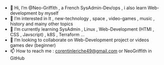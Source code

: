 - 👋 Hi, I’m @Neo-Griffith , a French SysAdmin-Dev/ops , i also learn Web-development by myself 
- 👀 I’m interested in It , new-technology , space , video-games , music , history and mainy other topics 
- 🌱 I’m currently learning SysAdmin , Linux , Web-Development (HTMl , CSS , Javscript) , k8S , Terraform ...
- 💞️ I’m looking to collaborate on Web-Development project or videos games dev (beginner) 
- 📫 How to reach me : corentinleriche49@gmail.com or NeoGriffith in GitHub 

<!---
Neo-Griffith/Neo-Griffith is a ✨ special ✨ repository because its `README.md` (this file) appears on your GitHub profile.
You can click the Preview link to take a look at your changes.
--->
